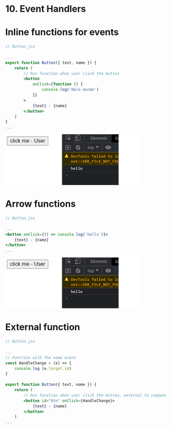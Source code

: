 # 10. Event Handlers

# Inline functions for events

```jsx
// Button.jsx

...
export function Button({ text, name }) {
    return (
        // Run funxtion when user click the button
        <button
            onClick={function () {
                console.log('Hola mundo')
            }}
        >
            {text} - {name}
        </button>
    )
}
...
```

![Untitled](10%20Event%20Handlers%20a4ac2aad1a9249e59ab33517eb2d7c58/Untitled.png)

# Arrow functions

```jsx
// Button.jsx

...
<button onClick={() => console.log('hello')}>
	{text} - {name}
</button>
...
```

![Untitled](10%20Event%20Handlers%20a4ac2aad1a9249e59ab33517eb2d7c58/Untitled.png)

# External function

```jsx
// Button.jsx

...
// Function with the name event
const HandleChange = (e) => {
    console.log (e.target.id)
}

export function Button({ text, name }) {
    return (
        // Run funxtion when user click the button, external to component
        <button id="btn" onClick={HandleChange}>
            {text} - {name}
        </button>
    )
...
```